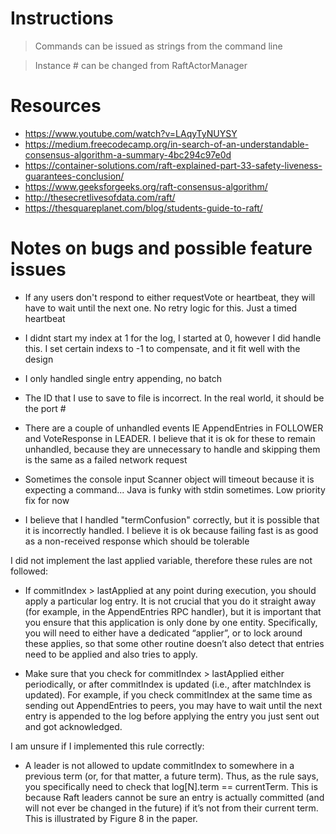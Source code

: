 # Instructions
> Commands can be issued as strings from the command line

> Instance # can be changed from RaftActorManager

# Resources
- https://www.youtube.com/watch?v=LAqyTyNUYSY
- https://medium.freecodecamp.org/in-search-of-an-understandable-consensus-algorithm-a-summary-4bc294c97e0d
- https://container-solutions.com/raft-explained-part-33-safety-liveness-guarantees-conclusion/
- https://www.geeksforgeeks.org/raft-consensus-algorithm/
- http://thesecretlivesofdata.com/raft/
- https://thesquareplanet.com/blog/students-guide-to-raft/

# Notes on bugs and possible feature issues
- If any users don't respond to either requestVote or heartbeat, they will have to wait until the next one. No retry logic for this. Just a timed heartbeat

- I didnt start my index at 1 for the log, I started at 0, however I did handle this. I set certain indexs to -1 to compensate, and it fit well with the design

- I only handled single entry appending, no batch

- The ID that I use to save to file is incorrect. In the real world, it should be the port #

- There are a couple of unhandled events IE AppendEntries in FOLLOWER and VoteResponse in LEADER. I believe that it is ok for these to remain unhandled, because they are unnecessary to handle and skipping them is the same as a failed network request

- Sometimes the console input Scanner object will timeout because it is expecting a command... Java is funky with stdin sometimes. Low priority fix for now

- I believe that I handled "termConfusion" correctly, but it is possible that it is incorrectly handled. I believe it is ok because failing fast is as good as a non-received response which should be tolerable

 I did not implement the last applied variable, therefore these rules are not followed:

- If commitIndex > lastApplied at any point during execution, you should apply a particular log entry. It is not crucial that you do it straight away (for example, in the AppendEntries RPC handler), but it is important that you ensure that this application is only done by one entity. Specifically, you will need to either have a dedicated “applier”, or to lock around these applies, so that some other routine doesn’t also detect that entries need to be applied and also tries to apply.

- Make sure that you check for commitIndex > lastApplied either periodically, or after commitIndex is updated (i.e., after matchIndex is updated). For example, if you check commitIndex at the same time as sending out AppendEntries to peers, you may have to wait until the next entry is appended to the log before applying the entry you just sent out and got acknowledged.

I am unsure if I implemented this rule correctly:

- A leader is not allowed to update commitIndex to somewhere in a previous term (or, for that matter, a future term). Thus, as the rule says, you specifically need to check that log[N].term == currentTerm. This is because Raft leaders cannot be sure an entry is actually committed (and will not ever be changed in the future) if it’s not from their current term. This is illustrated by Figure 8 in the paper.
